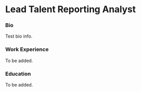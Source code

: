# Lead Talent Reporting Analyst

### Bio
Test bio info.

### Work Experience
To be added.

### Education
To be added.


